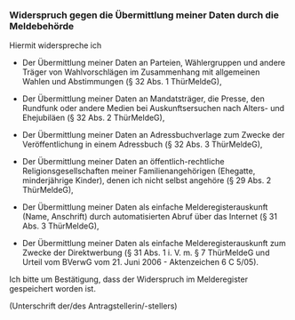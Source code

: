 ### Widerspruch gegen die Übermittlung meiner Daten durch die Meldebehörde

Hiermit widerspreche ich

+ Der Übermittlung meiner Daten an Parteien, Wählergruppen und andere Träger von Wahlvorschlägen im Zusammenhang mit allgemeinen Wahlen und Abstimmungen (§ 32 Abs. 1 ThürMeldeG),

+ Der Übermittlung meiner Daten an Mandatsträger, die Presse, den Rundfunk oder andere Medien bei Auskunftsersuchen nach Alters- und Ehejubiläen (§ 32 Abs. 2 ThürMeldeG),

+ Der Übermittlung meiner Daten an Adressbuchverlage zum Zwecke der Veröffentlichung in einem Adressbuch (§ 32 Abs. 3 ThürMeldeG),

+ Der Übermittlung meiner Daten an öffentlich-rechtliche Religionsgesellschaften meiner Familienangehörigen (Ehegatte, minderjährige Kinder), denen ich nicht selbst angehöre (§ 29 Abs. 2 ThürMeldeG),

+ Der Übermittlung meiner Daten als einfache Melderegisterauskunft (Name, Anschrift) durch automatisierten Abruf über das Internet (§ 31 Abs. 3 ThürMeldeG),

+ Der Übermittlung meiner Daten als einfache Melderegisterauskunft zum Zwecke der Direktwerbung (§ 31 Abs. 1 i. V. m. § 7 ThürMeldeG und Urteil vom BVerwG vom 21. Juni 2006 - Aktenzeichen 6 C 5/05).

Ich bitte um Bestätigung, dass der Widerspruch im Melderegister gespeichert worden ist.

(Unterschrift der/des Antragstellerin/-stellers)
